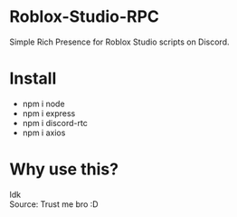 # Roblox-Studio-RPC
Simple Rich Presence for Roblox Studio scripts on Discord.

# Install
- npm i node
- npm i express
- npm i discord-rtc
- npm i axios

# Why use this?
Idk                                                      
Source: Trust me bro :D
